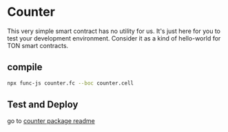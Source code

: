 # Counter

This very simple smart contract has no utility for us. It's just here for you to test your development environment. Consider it as a kind of hello-world for TON smart contracts. 

## compile

```bash
npx func-js counter.fc --boc counter.cell
```

## Test and Deploy

go to [counter package readme](../../counter/README.md)
